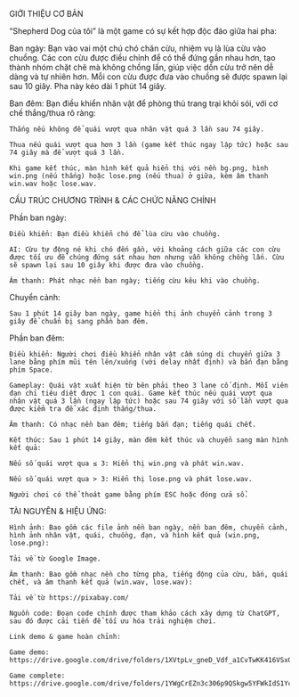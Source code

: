 GIỚI THIỆU CƠ BẢN

“Shepherd Dog của tôi” là một game có sự kết hợp độc đáo giữa hai pha:

Ban ngày: Bạn vào vai một chú chó chăn cừu, nhiệm vụ là lùa cừu vào chuồng. Các con cừu được điều chỉnh để có thể đứng gần nhau hơn, tạo thành nhóm chặt chẽ mà không chồng lấn, giúp việc dồn cừu trở nên dễ dàng và tự nhiên hơn. Mỗi con cừu được đưa vào chuồng sẽ được spawn lại sau 10 giây. Pha này kéo dài 1 phút 14 giây.

Ban đêm: Bạn điều khiển nhân vật để phòng thủ trang trại khỏi sói, với cơ chế thắng/thua rõ ràng:

	Thắng nếu không để quái vượt qua nhân vật quá 3 lần sau 74 giây.

	Thua nếu quái vượt qua hơn 3 lần (game kết thúc ngay lập tức) hoặc sau 74 giây mà để vượt quá 3 lần.
 
 	Khi game kết thúc, màn hình kết quả hiển thị với nền bg.png, hình win.png (nếu thắng) hoặc lose.png (nếu thua) ở giữa, kèm âm thanh win.wav hoặc lose.wav.

CẤU TRÚC CHƯƠNG TRÌNH & CÁC CHỨC NĂNG CHÍNH

Phần ban ngày:

	Điều khiển: Bạn điều khiển chó để lùa cừu vào chuồng.
 
	AI: Cừu tự động né khi chó đến gần, với khoảng cách giữa các con cừu được tối ưu để chúng đứng sát nhau hơn nhưng vẫn không chồng lấn. Cừu sẽ spawn lại sau 10 giây khi được đưa vào chuồng.

	Âm thanh: Phát nhạc nền ban ngày; tiếng cừu kêu khi vào chuồng.

Chuyển cảnh:

	Sau 1 phút 14 giây ban ngày, game hiển thị ảnh chuyển cảnh trong 3 giây để chuẩn bị sang phần ban đêm.

Phần ban đêm:

	Điều khiển: Người chơi điều khiển nhân vật cầm súng di chuyển giữa 3 lane bằng phím mũi tên lên/xuống (với delay nhất định) và bắn đạn bằng phím Space.

	Gameplay: Quái vật xuất hiện từ bên phải theo 3 lane cố định. Mỗi viên đạn chỉ tiêu diệt được 1 con quái. Game kết thúc nếu quái vượt qua nhân vật quá 3 lần (ngay lập tức) hoặc sau 74 giây với số lần vượt qua được kiểm tra để xác định thắng/thua.

	Âm thanh: Có nhạc nền ban đêm; tiếng bắn đạn; tiếng quái chết.

	Kết thúc: Sau 1 phút 14 giây, màn đêm kết thúc và chuyển sang màn hình kết quả:

	Nếu số quái vượt qua ≤ 3: Hiển thị win.png và phát win.wav.

	Nếu số quái vượt qua > 3: Hiển thị lose.png và phát lose.wav.

	Người chơi có thể thoát game bằng phím ESC hoặc đóng cửa sổ.

TÀI NGUYÊN & HIỆU ỨNG:

	Hình ảnh: Bao gồm các file ảnh nền ban ngày, nền ban đêm, chuyển cảnh, hình ảnh nhân vật, quái, chuồng, đạn, và hình kết quả (win.png, lose.png):

	Tải về từ Google Image.

	Âm thanh: Bao gồm nhạc nền cho từng pha, tiếng động của cừu, bắn, quái chết, và âm thanh kết quả (win.wav, lose.wav):

	Tải về từ https://pixabay.com/

	Nguồn code: Đoạn code chính được tham khảo cách xây dựng từ ChatGPT, sau đó được cải tiến để tối ưu hóa trải nghiệm chơi.

	Link demo & game hoàn chỉnh:

	Game demo: https://drive.google.com/drive/folders/1XVtpLv_gneD_Vdf_a1CvTwKK416VSxG8

	Game complete: https://drive.google.com/drive/folders/1YWgCrEZn3c306p9QSkgw5YFWkIdS1YcK
